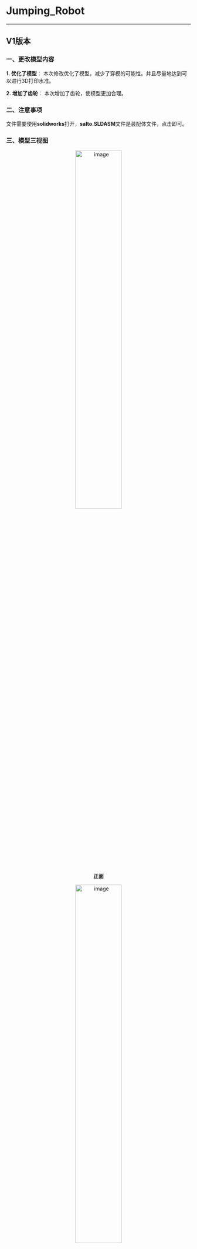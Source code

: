 # Jumping_Robot
---
## V1版本

### 一、更改模型内容

**1. 优化了模型**：
本次修改优化了模型，减少了穿模的可能性。并且尽量地达到可以进行3D打印水准。

**2. 增加了齿轮**：
本次增加了齿轮，使模型更加合理。

### 二、注意事项
文件需要使用**solidworks**打开，**salto.SLDASM**文件是装配体文件，点击即可。

### 三、模型三视图
<div align="center">
<img src="https://github.com/user-attachments/assets/488f8b35-98ed-42ae-9960-881b05e5f7d0" alt="image" width="50%" height="auto" style="display: block; margin: 0 auto;">
</div>
<p align="center"><b>正面</b></p>


<div align="center">
<img src="https://github.com/user-attachments/assets/705748d2-c978-419c-b853-431b292c02c4" alt="image" width="50%" height="auto" style="display: block; margin: 0 auto;">
</div>
<p align="center"><b>侧面<b></p>


<div align="center">
<img src="https://github.com/user-attachments/assets/b6d5c13b-b7e8-4324-bf86-fe82a7b63789" alt="image" width="50%" height="auto" style="display: block; margin: 0 auto;">
</div>
<p align="center"><b>上面<b></p>

---
## V2版本
### 一、更改模型内容

**1. 扩大孔径**
本次扩大了部分孔径大小以便添加轴承。

**2. 优化模型**
减少了穿模的可能性，并且对部分零件增加厚度以便达到3D打印水准。
